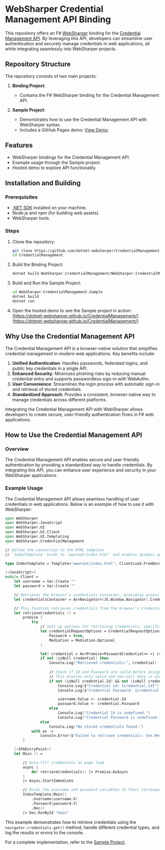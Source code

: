 # WebSharper Credential Management API Binding

This repository offers an F# [WebSharper](https://websharper.com/) binding for the [Credential Management API](https://developer.mozilla.org/en-US/docs/Web/API/Credential_Management_API). By leveraging this API, developers can streamline user authentication and securely manage credentials in web applications, all while integrating seamlessly into WebSharper projects.

## Repository Structure

The repository consists of two main projects:

1. **Binding Project**:
   - Contains the F# WebSharper binding for the Credential Management API.

2. **Sample Project**:
   - Demonstrates how to use the Credential Management API with WebSharper syntax.
   - Includes a GitHub Pages demo: [View Demo](https://dotnet-websharper.github.io/CredentialManagement/).

## Features

- WebSharper bindings for the Credential Management API.
- Example usage through the Sample project.
- Hosted demo to explore API functionality.

## Installation and Building

### Prerequisites

- [.NET SDK](https://dotnet.microsoft.com/download) installed on your machine.
- Node.js and npm (for building web assets).
- WebSharper tools.

### Steps

1. Clone the repository:

   ```bash
   git clone https://github.com/dotnet-websharper/CredentialManagement.git
   cd CredentialManagement
   ```

2. Build the Binding Project:

   ```bash
   dotnet build WebSharper.CredentialManagement/WebSharper.CredentialManagement.fsproj
   ```

3. Build and Run the Sample Project:

   ```bash
   cd WebSharper.CredentialManagement.Sample
   dotnet build
   dotnet run
   ```

4. Open the hosted demo to see the Sample project in action:
   [https://dotnet-websharper.github.io/CredentialManagement/](https://dotnet-websharper.github.io/CredentialManagement/)

## Why Use the Credential Management API

The Credential Management API is a browser-native solution that simplifies credential management in modern web applications. Key benefits include:

1. **Unified Authentication**: Handles passwords, federated logins, and public key credentials in a single API.
2. **Enhanced Security**: Minimizes phishing risks by reducing manual credential entry and supports passwordless sign-in with WebAuthn.
3. **User Convenience**: Streamlines the login process with automatic sign-in and retrieval of stored credentials.
4. **Standardized Approach**: Provides a consistent, browser-native way to manage credentials across different platforms.

Integrating the Credential Management API with WebSharper allows developers to create secure, user-friendly authentication flows in F# web applications.

## How to Use the Credential Management API

### Overview

The Credential Management API enables secure and user-friendly authentication by providing a standardized way to handle credentials. By integrating this API, you can enhance user experience and security in your WebSharper applications.

### Example Usage

The Credential Management API allows seamless handling of user credentials in web applications. Below is an example of how to use it with WebSharper:

```fsharp
open WebSharper
open WebSharper.JavaScript
open WebSharper.UI
open WebSharper.UI.Client
open WebSharper.UI.Templating
open WebSharper.CredentialManagement

// Define the connection to the HTML template
// `IndexTemplate` binds to `wwwroot/index.html` and enables dynamic updates to the UI

type IndexTemplate = Template<"wwwroot/index.html", ClientLoad.FromDocument>

[<JavaScript>]
module Client =
    let username = Var.Create ""
    let password = Var.Create ""

    // Retrieves the browser's credentials container, providing access to the Credential Management API
    let credentialsContainer = As<Navigator>(JS.Window.Navigator).Credentials

    // This function retrieves credentials from the browser's Credential Management API
    let retrieveCredentials () =
        promise {
            try
                // Sets up options for retrieving credentials, specifying that passwords are included and mediation is optional
                let credentialRequestOptions = CredentialRequestOptions(
                    Password = true,
                    Mediation = Mediation.Optional
                )

                let! credential = As<Promise<PasswordCredential>> <| credentialsContainer.Get(credentialRequestOptions) 
                if not (isNull credential) then
                    Console.Log("Retrieved credentials:", credential)
                
                    // Check if Id and Password are valid before assigning
                    // This ensures only valid and non-null data is used, avoiding potential runtime errors
                    if not (isNull credential.Id) && not (isNull credential.Password) then
                        Console.Log($"Credential id: {credential.Id}")
                        Console.Log($"Credential Password: {credential.Password}")

                        username.Value <- credential.Id
                        password.Value <- credential.Password
                    else
                        Console.Log("Credential Id is undefined.")
                        Console.Log("Credential Password is undefined.")
                else
                    Console.Log("No stored credentials found.")
            with ex ->
                Console.Error($"Failed to retrieve credentials: {ex.Message}")
        }

    [<SPAEntryPoint>]
    let Main () =

        // Auto-fill credentials on page load
        async {
            do! retrieveCredentials() |> Promise.AsAsync
        }
        |> Async.StartImmediate

        // Binds the username and password variables to their corresponding fields in the HTML template
        IndexTemplate.Main()
            .Username(username.V)
            .Password(password.V)
            .Doc()
        |> Doc.RunById "main"
```

This example demonstrates how to retrieve credentials using the `navigator.credentials.get()` method, handle different credential types, and log the results or errors to the console.

For a complete implementation, refer to the [Sample Project](https://dotnet-websharper.github.io/CredentialManagement/).
